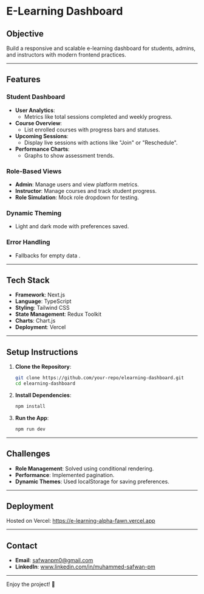 # E-Learning Dashboard

## Objective
Build a responsive and scalable e-learning dashboard for students, admins, and instructors with modern frontend practices.

---

## Features

### Student Dashboard
- **User Analytics**:
  - Metrics like total sessions completed and weekly progress.
- **Course Overview**:
  - List enrolled courses with progress bars and statuses.
- **Upcoming Sessions**:
  - Display live sessions with actions like "Join" or "Reschedule".
- **Performance Charts**:
  - Graphs to show assessment trends.

### Role-Based Views
- **Admin**: Manage users and view platform metrics.
- **Instructor**: Manage courses and track student progress.
- **Role Simulation**: Mock role dropdown for testing.

### Dynamic Theming
- Light and dark mode with preferences saved.


### Error Handling
- Fallbacks for empty data .

---

## Tech Stack
- **Framework**: Next.js
- **Language**: TypeScript
- **Styling**: Tailwind CSS
- **State Management**: Redux Toolkit
- **Charts**: Chart.js
- **Deployment**: Vercel

---

## Setup Instructions

1. **Clone the Repository**:
   ```bash
   git clone https://github.com/your-repo/elearning-dashboard.git
   cd elearning-dashboard
   ```

2. **Install Dependencies**:
   ```bash
   npm install
   ```


3. **Run the App**:
   ```bash
   npm run dev
   ```

---

## Challenges
- **Role Management**: Solved using conditional rendering.
- **Performance**: Implemented  pagination.
- **Dynamic Themes**: Used localStorage for saving preferences.

---

## Deployment
Hosted on Vercel:  https://e-learning-alpha-fawn.vercel.app

---

## Contact
- **Email**: safwanpm0@gmail.com
- **LinkedIn**: www.linkedin.com/in/muhammed-safwan-pm

---

Enjoy the project! 🚀
